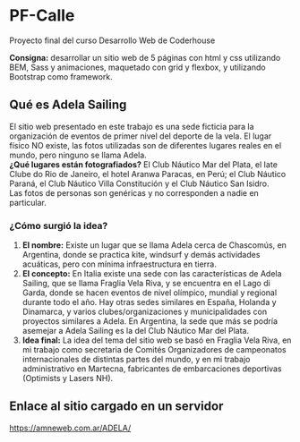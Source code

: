 # PF-Calle

Proyecto final del curso Desarrollo Web de Coderhouse

**Consigna:** desarrollar un sitio web de 5 páginas con html y css utilizando BEM, Sass y animaciones, maquetado con grid y flexbox, y utilizando Bootstrap como framework.

## Qué es Adela Sailing

El sitio web presentado en este trabajo es una sede ficticia para la organización de eventos de primer nivel del deporte de la vela. El lugar físico NO existe, las fotos utilizadas son de diferentes lugares reales en el mundo, pero ninguno se llama Adela.  
**¿Qué lugares están fotografiados?** El Club Náutico Mar del Plata, el Iate Clube do Rio de Janeiro, el hotel Aranwa Paracas, en Perú; el Club Náutico Paraná, el Club Náutico Villa Constitución y el Club Náutico San Isidro.  
Las fotos de personas son genéricas y no corresponden a nadie en particular.

### ¿Cómo surgió la idea?

1. **El nombre:**
   Existe un lugar que se llama Adela cerca de Chascomús, en Argentina, donde se practica kite, windsurf y demás actividades acuáticas, pero con mínima infraestructura en tierra.
2. **El concepto:**
   En Italia existe una sede con las características de Adela Sailing, que se llama Fraglia Vela Riva, y se encuentra en el Lago di Garda, donde se hacen eventos de nivel olímpico, mundial y regional durante todo el año. Hay otras sedes similares en España, Holanda y Dinamarca, y varios clubes/organizaciones y municipalidades con proyectos similares a Adela. En Argentina, la sede que más se podría asemejar a Adela Sailing es la del Club Náutico Mar del Plata.
3. **Idea final:**
   La idea del tema del sitio web se basó en Fraglia Vela Riva, en mi trabajo como secretaria de Comités Organizadores de campeonatos internacionales de distintas partes del mundo, y en mi trabajo administrativo en Martecna, fabricantes de embarcaciones deportivas (Optimists y Lasers NH).

## Enlace al sitio cargado en un servidor

https://amneweb.com.ar/ADELA/
